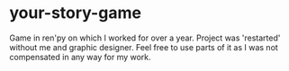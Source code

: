 # your-story-game
Game in ren'py on which I worked for over a year. Project was 'restarted' without me and graphic designer. Feel free to use parts of it as I was not compensated in any way for my work.
